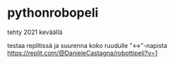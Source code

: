 # pythonrobopeli

tehty 2021 keväällä

testaa replitissä ja suurenna koko ruudulle "<->"-napista
https://replit.com/@DanieleCastagna/robottipeli?v=1
